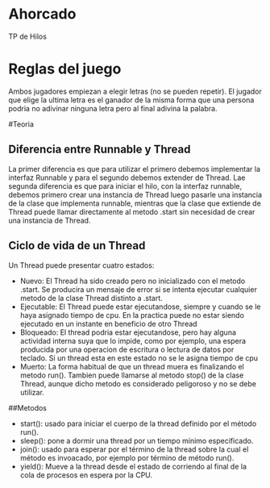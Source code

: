 # Ahorcado
TP de Hilos

# Reglas del juego
Ambos jugadores empiezan a elegir letras (no se pueden repetir). El jugador que elige la ultima letra es el ganador de la misma forma que una persona podria no adivinar ninguna letra pero al final adivina la palabra.

#Teoria

## Diferencia entre Runnable y Thread
La primer diferencia es que para utilizar el primero debemos implementar la interfaz Runnable y para el segundo debemos extender de Thread.
Lae segunda diferencia es que para iniciar el hilo, con la interfaz runnable, debemos primero crear una instancia de Thread  luego pasarle una instancia de la clase que implementa runnable, mientras que la clase que extiende de Thread puede llamar directamente al metodo .start sin necesidad de crear una instancia de Thread.

## Ciclo de vida de un Thread
Un Thread puede presentar cuatro estados:

- Nuevo: El Thread ha sido creado pero no inicializado con el metodo .start. Se producira un mensaje de error si se intenta ejecutar cualquier metodo de la clase Thread distinto a .start.
- Ejecutable: El Thread puede estar ejecutandose, siempre y cuando se le haya asignado tiempo de cpu. En la practica puede no estar siendo ejecutado en un instante en beneficio de otro Thread
- Bloqueado: El thread podria estar ejecutandose, pero hay alguna actividad interna suya que lo impide, como por ejemplo, una espera producida por una operacion de escritura o lectura  de datos por teclado. Si un thread esta en este estado no se le asigna tiempo de cpu
- Muerto: La forma habitual de que un thread muera es finalizando el metodo run(). Tambien puede llamarse al metodo stop() de la clase Thread, aunque dicho metodo es considerado peligoroso y no se debe utilizar.

##Metodos

- start(): usado para iniciar el cuerpo de la thread definido por el método run().
- sleep(): pone a dormir una thread por un  tiempo mínimo especificado.
- join(): usado para esperar por el término de la thread sobre la cual el método es invoacado, por ejemplo por término de método run().
- yield(): Mueve a la thread desde el estado de corriendo al final de la cola de procesos en espera por la CPU.


